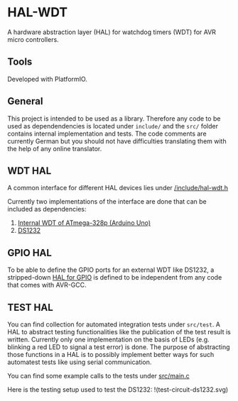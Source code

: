 # HAL-WDT

A hardware abstraction layer (HAL) for watchdog timers (WDT) for AVR micro controllers.

## Tools

Developed with PlatformIO.

## General

This project is intended to be used as a library. Therefore any code to be used as dependendencies is located under `include/` and the `src/` folder contains internal implementation and tests.
The code comments are currently German but you should not have difficulties translating them with the help of any online translator.

## WDT HAL

A common interface for different HAL devices lies under [/include/hal-wdt.h](/include/hal-wdt.h)

Currently two implementations of the interface are done that can be included as dependencies:

1. [Internal WDT of ATmega-328p (Arduino Uno)](include/hal-wdt-internal-atmega-328p.h)
2. [DS1232](include/hal-wdt-ds1232.h)

## GPIO HAL
To be able to define the GPIO ports for an external WDT like DS1232, a stripped-down [HAL for GPIO](include/hal-gpio-atmega-328p.h) is defined to be independent from any code that comes with AVR-GCC.

## TEST HAL
You can find collection for automated integration tests under `src/test`. A HAL to abstract testing functionalities like the publication of the test result is written. Currently only one implementation on the basis of LEDs (e.g. blinking a red LED to signal a test error) is done. The purpose of abstracting those functions in a HAL is to possibly implement better ways for such automatest tests like using serial communication. 

You can find some example calls to the tests under [src/main.c](src/main.c)

Here is the testing setup used to test the DS1232:
!(test-circuit-ds1232.svg)
